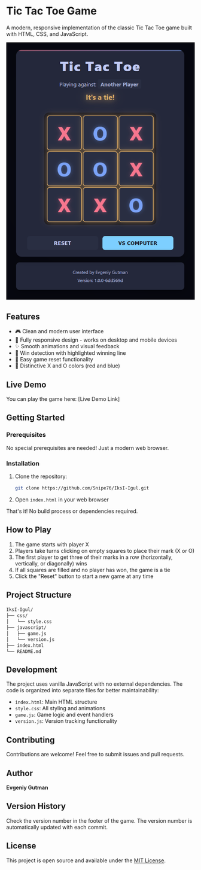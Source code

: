 # Tic Tac Toe Game

A modern, responsive implementation of the classic Tic Tac Toe game built with HTML, CSS, and JavaScript.

![Tic Tac Toe Screenshot](screenshot.png)

## Features

- 🎮 Clean and modern user interface
- 📱 Fully responsive design - works on desktop and mobile devices
- ✨ Smooth animations and visual feedback
- 🎯 Win detection with highlighted winning line
- 🔄 Easy game reset functionality
- 🎨 Distinctive X and O colors (red and blue)

## Live Demo

You can play the game here: [Live Demo Link]

## Getting Started

### Prerequisites

No special prerequisites are needed! Just a modern web browser.

### Installation

1. Clone the repository:
   ```bash
   git clone https://github.com/Snipe76/IksI-Igul.git
   ```

2. Open `index.html` in your web browser

That's it! No build process or dependencies required.

## How to Play

1. The game starts with player X
2. Players take turns clicking on empty squares to place their mark (X or O)
3. The first player to get three of their marks in a row (horizontally, vertically, or diagonally) wins
4. If all squares are filled and no player has won, the game is a tie
5. Click the "Reset" button to start a new game at any time

## Project Structure

```
IksI-Igul/
├── css/
│   └── style.css
├── javascript/
│   ├── game.js
│   └── version.js
├── index.html
└── README.md
```

## Development

The project uses vanilla JavaScript with no external dependencies. The code is organized into separate files for better maintainability:

- `index.html`: Main HTML structure
- `style.css`: All styling and animations
- `game.js`: Game logic and event handlers
- `version.js`: Version tracking functionality

## Contributing

Contributions are welcome! Feel free to submit issues and pull requests.

## Author

**Evgeniy Gutman**

## Version History

Check the version number in the footer of the game. The version number is automatically updated with each commit.

## License

This project is open source and available under the [MIT License](LICENSE). 